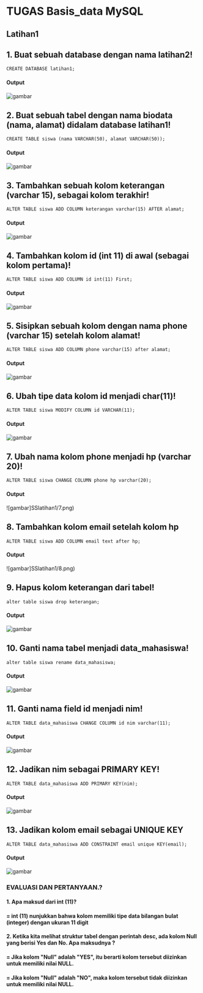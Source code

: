 # TUGAS Basis_data MySQL
## Latihan1

## 1. Buat sebuah database dengan nama latihan2!
``` 
CREATE DATABASE latihan1;
```
#### Output 
![gambar](SSlatihan1/1.png)

## 2. Buat sebuah tabel dengan nama biodata (nama, alamat) didalam database latihan1!
```
CREATE TABLE siswa (nama VARCHAR(50), alamat VARCHAR(50));
```
#### Output 
![gambar](SSlatihan1/2.png)

## 3. Tambahkan sebuah kolom keterangan (varchar 15), sebagai kolom terakhir!
```
ALTER TABLE siswa ADD COLUMN keterangan varchar(15) AFTER alamat;
```
#### Output 
![gambar](SSlatihan1/3.png)

## 4. Tambahkan kolom id (int 11) di awal (sebagai kolom pertama)!
```
ALTER TABLE siswa ADD COLUMN id int(11) First;
```
#### Output 
![gambar](SSlatihan1/4.png)

## 5. Sisipkan sebuah kolom dengan nama phone (varchar 15) setelah kolom alamat!
```
ALTER TABLE siswa ADD COLUMN phone varchar(15) after alamat;
```
#### Output 
![gambar](SSlatihan1/5.png)

## 6. Ubah tipe data kolom id menjadi char(11)!
```
ALTER TABLE siswa MODIFY COLUMN id VARCHAR(11);
```
#### Output 
![gambar](SSlatihan1/6.png)

## 7. Ubah nama kolom phone menjadi hp (varchar 20)!
```
ALTER TABLE siswa CHANGE COLUMN phone hp varchar(20);
```
#### Output 
![gambar]SSlatihan1/7.png)

## 8. Tambahkan kolom email setelah kolom hp
```
ALTER TABLE siswa ADD COLUMN email text after hp;
```
#### Output 
![gambar]SSlatihan1/8.png)

## 9. Hapus kolom keterangan dari tabel!
```
alter table siswa drop keterangan;
```
#### Output 
![gambar](SSlatihan1/9.png)

## 10. Ganti nama tabel menjadi data_mahasiswa!
```
alter table siswa rename data_mahasiswa;
```
#### Output 
![gambar](SSlatihan1/10.png)

## 11. Ganti nama field id menjadi nim!
```
ALTER TABLE data_mahasiswa CHANGE COLUMN id nim varchar(11);
```
#### Output 
![gambar](SSlatihan1/11.png)

## 12. Jadikan nim sebagai PRIMARY KEY!
```
ALTER TABLE data_mahasiswa ADD PRIMARY KEY(nim);
```
#### Output 
![gambar](SSlatihan1/12.png)

## 13. Jadikan kolom email sebagai UNIQUE KEY
```
ALTER TABLE data_mahasiswa ADD CONSTRAINT email unique KEY(email);
```
#### Output 
![gambar](SSlatihan1/13.png)



### EVALUASI DAN PERTANYAAN.?
#### 1. Apa maksud dari int (11)?
#### = int (11) nunjukkan bahwa kolom memiliki tipe data bilangan bulat (integer) dengan ukuran 11 digit 

#### 2. Ketika kita melihat struktur tabel dengan perintah desc, ada kolom Null yang berisi Yes dan No. Apa maksudnya ?

#### = Jika kolom "Null" adalah "YES", itu berarti kolom tersebut diizinkan untuk memiliki nilai NULL.

#### = Jika kolom "Null" adalah "NO", maka kolom tersebut tidak diizinkan untuk memiliki nilai NULL.

